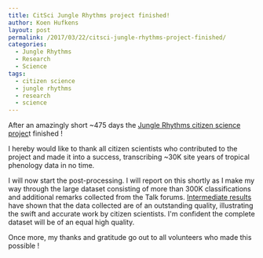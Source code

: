 ```yaml
---
title: CitSci Jungle Rhythms project finished!
author: Koen Hufkens
layout: post
permalink: /2017/03/22/citsci-jungle-rhythms-project-finished/
categories:
  - Jungle Rhythms
  - Research
  - Science
tags:
  - citizen science
  - jungle rhythms
  - research
  - science
---
```

After an amazingly short ~475 days the <a href="http://junglerhythms.org/">Jungle Rhythms citizen science projec</a>t finished !

I hereby would like to thank all citizen scientists who contributed to the project and made it into a success, transcribing ~30K site years of tropical phenology data in no time.

I will now start the post-processing. I will report on this shortly as I make my way through the large dataset consisting of more than 300K classifications and additional remarks collected from the Talk forums. <a href="http://www.khufkens.com/2016/06/15/jungle-rhythms-time-series-accuracy-and-analysis/">Intermediate results </a>have shown that the data collected are of an outstanding quality, illustrating the swift and accurate work by citizen scientists. I'm confident the complete dataset will be of an equal high quality.

Once more, my thanks and gratitude go out to all volunteers who made this possible !